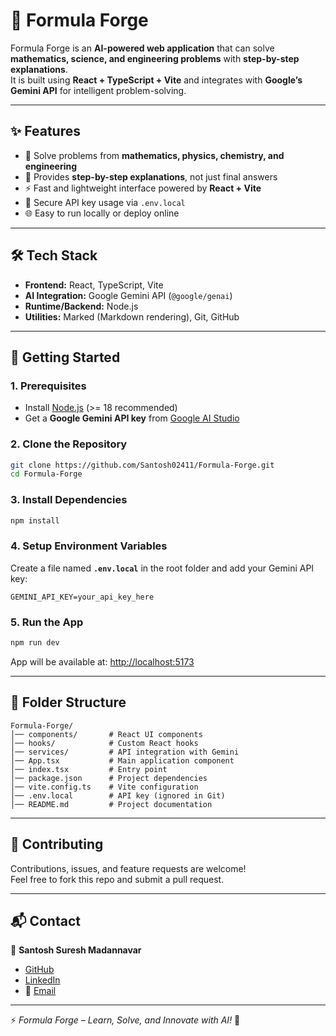 # 🧮 Formula Forge

Formula Forge is an **AI-powered web application** that can solve **mathematics, science, and engineering problems** with **step-by-step explanations**.  
It is built using **React + TypeScript + Vite** and integrates with **Google’s Gemini API** for intelligent problem-solving.

---

## ✨ Features

- 🧮 Solve problems from **mathematics, physics, chemistry, and engineering**
- 📖 Provides **step-by-step explanations**, not just final answers
- ⚡ Fast and lightweight interface powered by **React + Vite**
- 🔑 Secure API key usage via `.env.local`
- 🌐 Easy to run locally or deploy online

---

## 🛠 Tech Stack

- **Frontend:** React, TypeScript, Vite
- **AI Integration:** Google Gemini API (`@google/genai`)
- **Runtime/Backend:** Node.js
- **Utilities:** Marked (Markdown rendering), Git, GitHub

---

## 🚀 Getting Started

### 1. Prerequisites

- Install [Node.js](https://nodejs.org/) (>= 18 recommended)
- Get a **Google Gemini API key** from [Google AI Studio](https://ai.google.dev/)

### 2. Clone the Repository

```bash
git clone https://github.com/Santosh02411/Formula-Forge.git
cd Formula-Forge
```

### 3. Install Dependencies

```bash
npm install
```

### 4. Setup Environment Variables

Create a file named **`.env.local`** in the root folder and add your Gemini API key:

```
GEMINI_API_KEY=your_api_key_here
```

### 5. Run the App

```bash
npm run dev
```

App will be available at: [http://localhost:5173](http://localhost:5173)

---

## 📂 Folder Structure

```
Formula-Forge/
│── components/       # React UI components
│── hooks/            # Custom React hooks
│── services/         # API integration with Gemini
│── App.tsx           # Main application component
│── index.tsx         # Entry point
│── package.json      # Project dependencies
│── vite.config.ts    # Vite configuration
│── .env.local        # API key (ignored in Git)
│── README.md         # Project documentation
```

---

## 🤝 Contributing

Contributions, issues, and feature requests are welcome!  
Feel free to fork this repo and submit a pull request.

---

## 📬 Contact

👤 **Santosh Suresh Madannavar**

- [GitHub](https://github.com/Santosh02411)
- [LinkedIn](https://www.linkedin.com/in/santosh-madannavar-3ba5a7261/)
- 📧 [Email](mailto:santoshmadannavar@gmail.com)

---

⚡ _Formula Forge – Learn, Solve, and Innovate with AI!_ 🚀
